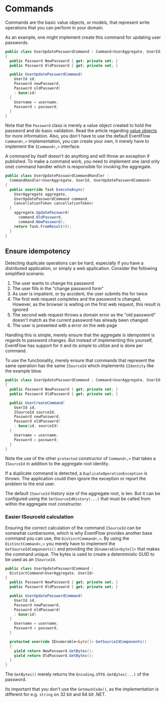 # Commands

Commands are the basic value objects, or models, that represent write operations
that you can perform in your domain.

As an example, one might implement create this command for updating user
passwords.

```csharp
public class UserUpdatePasswordCommand : Command<UserAggregate, UserId>
{
  public Password NewPassword { get; private set; }
  public Password OldPassword { get; private set; }

  public UserUpdatePasswordCommand(
    UserId id,
    Password newPassword,
    Password oldPassword)
    : base(id)
  {
    Username = username;
    Password = password;
  }
}
```

Note that the `Password` class is merely a value object created to hold the
password and do basic validation. Read the article regarding
[value objects](./ValueObjects.md) for more information. Also, you don't
have to use the default EventFlow `Command<,>` implementation, you can create
your own, it merely have to implement the `ICommand<,>` interface.

A command by itself doesn't do anything and will throw an exception if
published. To make a command work, you need to implement one (and only one)
command handler which is responsible for invoking the aggregate.

```csharp
public class UserUpdatePasswordCommandHandler :
  CommandHandler<UserAggregate, UserId, UserUpdatePasswordCommand>
{
  public override Task ExecuteAsync(
    UserAggregate aggregate,
    UserUpdatePasswordCommand command,
    CancellationToken cancellationToken)
  {
    aggregate.UpdatePassword(
      command.OldPassword,
      command.NewPassword);
    return Task.FromResult(0);
  }
}
```

## Ensure idempotency

Detecting duplicate operations can be hard, especially if you have a
distributed application, or simply a web application. Consider the following
simplified scenario.

1. The user wants to change his password
1. The user fills in the "change password form"
1. As user is impatient, or by accident, the user submits the for twice
1. The first web request completes and the password is changed. However, as
   the browser is waiting on the first web request, this result is ignored
1. The second web request throws a domain error as the "old password" doesn't
    match as the current password has already been changed
1. The user is presented with a error on the web page

Handling this is simple, merely ensure that the aggregate is idempotent
is regards to password changes. But instead of implementing this yourself,
EventFlow has support for it and its simple to utilize and is done per
command.

To use the functionality, merely ensure that commands that represent the
same operation has the same `ISourceId` which implements `IIdentity` like
the example blow.

```csharp
public class UserUpdatePasswordCommand : Command<UserAggregate, UserId>
{
  public Password NewPassword { get; private set; }
  public Password OldPassword { get; private set; }

  public UserCreateCommand(
    UserId id,
    ISourceId sourceId,
    Password newPassword,
    Password oldPassword)
    : base(id, sourceId)
  {
    Username = username;
    Password = password;
  }
}
```

Note the use of the other `protected` constructor of `Command<,>` that
takes a `ISourceId` in addition to the aggregate root identity.

If a duplicate command is detected, a `DuplicateOperationException` is thrown.
The application could then ignore the exception or report the problem to the
end user.

The default `ISourceId` history size of the aggregate root, is ten. But it can
be configured using the `SetSourceIdHistory(...)` that must be called from
within the aggregate root constructor.


### Easier ISourceId calculation

Ensuring the correct calculation of the command `ISourceId` can be somewhat
cumbersome, which is why EventFlow provides another base command you can use,
the `DistinctCommand<,>`. By using the `DistinctCommand<,>` you merely have
to implement the `GetSourceIdComponents()` and providing the
`IEnumerable<byte[]>` that makes the command unique. The bytes is used to
create a deterministic GUID to be used as an `ISourceId`.

```csharp
public class UserUpdatePasswordCommand :
  DistinctCommand<UserAggregate, UserId>
{
  public Password NewPassword { get; private set; }
  public Password OldPassword { get; private set; }

  public UserUpdatePasswordCommand(
    UserId id,
    Password newPassword,
    Password oldPassword)
    : base(id)
  {
    Username = username;
    Password = password;
  }

  protected override IEnumerable<byte[]> GetSourceIdComponents()
  {
    yield return NewPassword.GetBytes();
    yield return OldPassword.GetBytes();
  }
}
```

The `GetBytes()` merely returns the `Encoding.UTF8.GetBytes(...)` of the
password.

Its important that you don't use the `GetHashCode()`, as the implementation
is different for e.g. `string` on 32 bit and 64 bit .NET.
